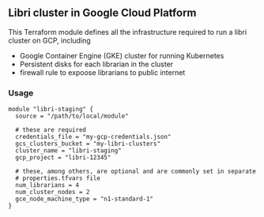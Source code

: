 ## Libri cluster in Google Cloud Platform

This Terraform module defines all the infrastructure required to run a libri
cluster on GCP, including

- Google Container Engine (GKE) cluster for running Kubernetes
- Persistent disks for each librarian in the cluster
- firewall rule to expoose librarians to public internet


### Usage

```
module "libri-staging" {
  source = "/path/to/local/module"

  # these are required
  credentials_file = "my-gcp-credentials.json"
  gcs_clusters_bucket = "my-libri-clusters"
  cluster_name = "libri-staging"
  gcp_project = "libri-12345"

  # these, among others, are optional and are commonly set in separate
  # properties.tfvars file
  num_librarians = 4
  num_cluster_nodes = 2
  gce_node_machine_type = "n1-standard-1"
}
```
